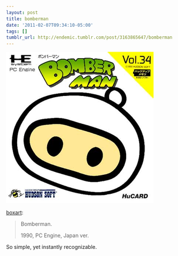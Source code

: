 ```yaml
---
layout: post
title: bomberman
date: '2011-02-07T09:34:10-05:00'
tags: []
tumblr_url: http://endemic.tumblr.com/post/3163865647/bomberman
---
```

 ![](/tumblr_files/tumblr_lg90xlkpwg1qzurbto1_400.jpg)  

[boxart](http://boxart.tumblr.com/post/3163281943/bomberman):

> Bomberman.
> 
> 1990, PC Engine, Japan ver.

So simple, yet instantly recognizable.


